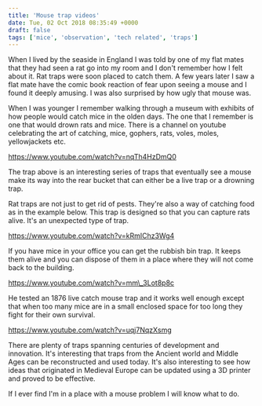 ```yaml
---
title: 'Mouse trap videos'
date: Tue, 02 Oct 2018 08:35:49 +0000
draft: false
tags: ['mice', 'observation', 'tech related', 'traps']
---
```


When I lived by the seaside in England I was told by one of my flat mates that they had seen a rat go into my room and I don't remember how I felt about it. Rat traps were soon placed to catch them. A few years later I saw a flat mate have the comic book reaction of fear upon seeing a mouse and I found it deeply amusing. I was also surprised by how ugly that mouse was. 

When I was younger I remember walking through a museum with exhibits of how people would catch mice in the olden days. The one that I remember is one that would drown rats and mice. There is a channel on youtube celebrating the art of catching, mice, gophers, rats, voles, moles, yellowjackets etc. 

https://www.youtube.com/watch?v=nqTh4HzDmQ0

The trap above is an interesting series of traps that eventually see a mouse make its way into the rear bucket that can either be a live trap or a drowning trap. 

Rat traps are not just to get rid of pests. They're also a way of catching food as in the example below. This trap is designed so that you can capture rats alive. It's an unexpected type of trap. 

https://www.youtube.com/watch?v=kRmIChz3Wg4

If you have mice in your office you can get the rubbish bin trap. It keeps them alive and you can dispose of them in a place where they will not come back to the building. 

https://www.youtube.com/watch?v=mm\_3Lot8p8c

He tested an 1876 live catch mouse trap and it works well enough except that when too many mice are in a small enclosed space for too long they fight for their own survival. 

https://www.youtube.com/watch?v=uqj7NqzXsmg

There are plenty of traps spanning centuries of development and innovation. It's interesting that traps from the Ancient world and Middle Ages can be reconstructed and used today. It's also interesting to see how ideas that originated in Medieval Europe can be updated using a 3D printer and proved to be effective. 

If I ever find I'm in a place with a mouse problem I will know what to do.